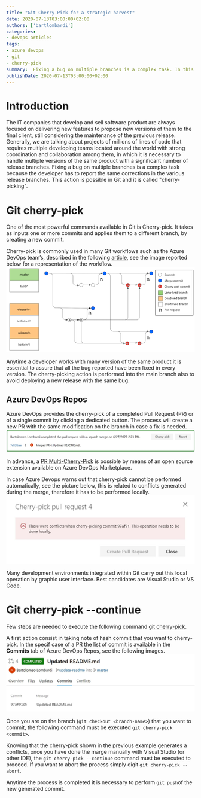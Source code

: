 ```yaml
---
title: "Git Cherry-Pick for a strategic harvest"
date: 2020-07-13T03:00:00+02:00
authors: ['bartlombardi']
categories:
- devops articles
tags:
- azure devops
- git
- cherry-pick
summary:  Fixing a bug on multiple branches is a complex task. In this article I will illustrate the Git cherry-pick command.'
publishDate: 2020-07-13T03:00:00+02:00
---
```


# Introduction

The IT companies that develop and sell software product are always focused on delivering new features to propose new versions of them to the final client, still considering the maintenance of the previous release.
Generally, we are talking about projects of millions of lines of code that requires multiple developing teams located around the world with strong coordination and collaboration among them, in which it is necessary to handle multiple versions of the same product with a significant number of release branches. Fixing a bug on multiple branches is a complex task because the developer has to report the same corrections in the various release branches. This action is possible in Git and it is called "cherry-picking".

# Git cherry-pick

One of the most powerful commands available in Git is Cherry-pick. It takes as inputs one or more commits and applies them to a different branch, by creating a new commit. 

Cherry-pick is commonly used in many Git workflows such as the Azure DevOps team’s, described in the following [article](https://devblogs.microsoft.com/devops/improving-azure-devops-cherry-picking/), see the image reported below for a representation of the workflow.
![Cherry-Pick: way of working](cherry-pick-workflow.jpg)

Anytime a developer works with many version of the same product it is essential to assure that all the bug reported have been fixed in every version. The cherry-picking action is performed into the main branch also to avoid deploying a new release with the same bug.

## Azure DevOps Repos

Azure DevOps provides the cherry-pick of a completed Pull Request (PR) or of a single commit by clicking a dedicated button. The process will create a new PR with the same modification on the branch in case a fix is needed. 
![Cherry-Pick Azure DevOps](azdo-cp.jpg)

In advance, a [PR Multi-Cherry-Pick](https://github.com/microsoft/azure-repos-pr-multi-cherry-pick) is possible by means of an open source extension available on Azure DevOps Marketplace.

In case Azure Devops warns out that cherry-pick cannot be performed automatically, see the picture below, this is related to conflicts generated during the merge, therefore it has to be performed locally. 
![Azure DevOps conflict errors](azdo-cp-error.jpg)

Many development environments integrated within Git carry out this local operation by graphic user interface. Best candidates are Visual Studio or VS Code.

# Git cherry-pick --continue

Few steps are needed to execute the following command [git cherry-pick](https://git-scm.com/docs/git-cherry-pick). 

A first action consist in taking note of hash commit that you want to cherry-pick. In the specif case of a PR the list of commit is available in the **Commits** tab of Azure DevOps Repos, see the following images.
![Commit table on Azure DevOps](azdo-commits-tab.jpg)

Once you are on the branch (```git checkout <branch-name>```) that you want to commit, the following command must be executed ```git cherry-pick <commit>```.

Knowing that the cherry-pick shown in the previous example generates a conflicts, once you have done the marge manually with Visual Studio (or other IDE), the ```git cherry-pick --continue``` command must be executed to proceed. If you want to abort the process simply digit ```git cherry-pick --abort```.

Anytime the process is completed it is necessary to perform ```git push```of the new generated commit.